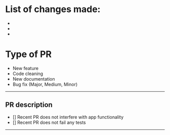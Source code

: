 # List of changes made:

-
-
-

# Type of PR

-   New feature
-   Code cleaning
-   New documentation
-   Bug fix (Major, Medium, Minor)

---

## PR description

-   [] Recent PR does not interfere with app functionality
-   [] Recent PR does not fail any tests

---

<!---
Example:
Fix|Update for Brunchin/repository_name/PR-Number/name_of_fix
--->
